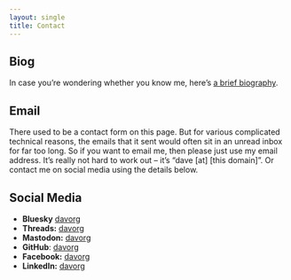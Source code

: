 ```yaml
---
layout: single
title: Contact
---
```


## Biog

In case you’re wondering whether you know me, here’s
[a brief biography](biog/).

## Email

There used to be a contact form on this page. But for various complicated
technical reasons, the emails that it sent would often sit in an unread
inbox for far too long. So if you want to email me, then please just use
my email address. It’s really not hard to work out – it’s
“dave [at] [this domain]”. Or contact me on social media using the details
below.

## Social Media

* **Bluesky** [davorg](https://bsky.app/profile/davorg.davecross.co.uk)
* **Threads:** [davorg](https://www.threads.com/@davorg)
* **Mastodon:**	[davorg](https://fosstodon.org/@davorg)
* **GitHub**: [davorg](https://github.com/davorg)
* **Facebook:**	[davorg](https://www.facebook.com/davorg/)
* **LinkedIn:** [davorg](https://www.linkedin.com/in/davorg/)

